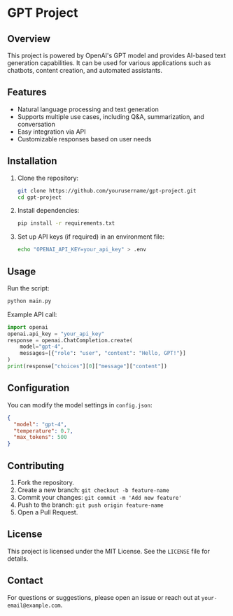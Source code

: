 # GPT Project

## Overview
This project is powered by OpenAI's GPT model and provides AI-based text generation capabilities. It can be used for various applications such as chatbots, content creation, and automated assistants.

## Features
- Natural language processing and text generation
- Supports multiple use cases, including Q&A, summarization, and conversation
- Easy integration via API
- Customizable responses based on user needs

## Installation
1. Clone the repository:
   ```sh
   git clone https://github.com/yourusername/gpt-project.git
   cd gpt-project
   ```
2. Install dependencies:
   ```sh
   pip install -r requirements.txt
   ```
3. Set up API keys (if required) in an environment file:
   ```sh
   echo "OPENAI_API_KEY=your_api_key" > .env
   ```

## Usage
Run the script:
```sh
python main.py
```

Example API call:
```python
import openai
openai.api_key = "your_api_key"
response = openai.ChatCompletion.create(
    model="gpt-4",
    messages=[{"role": "user", "content": "Hello, GPT!"}]
)
print(response["choices"][0]["message"]["content"])
```

## Configuration
You can modify the model settings in `config.json`:
```json
{
  "model": "gpt-4",
  "temperature": 0.7,
  "max_tokens": 500
}
```

## Contributing
1. Fork the repository.
2. Create a new branch: `git checkout -b feature-name`
3. Commit your changes: `git commit -m 'Add new feature'`
4. Push to the branch: `git push origin feature-name`
5. Open a Pull Request.

## License
This project is licensed under the MIT License. See the `LICENSE` file for details.

## Contact
For questions or suggestions, please open an issue or reach out at `your-email@example.com`.

